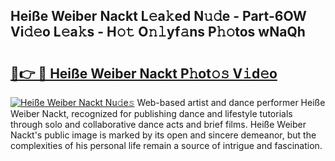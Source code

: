 ## Heiße Weiber Nackt L𝚎a𝚔ed N𝚞𝚍e - Part-6OW Vi𝚍𝚎o L𝚎a𝚔s - H𝚘𝚝 O𝚗𝚕yf𝚊ns P𝚑𝚘tos wNaQh

# <h2><a href="http://kf7997e.oniu.top/?m=Hei%c3%9fe+Weiber+Nackt">🔗👉 🔴 Heiße Weiber Nackt P𝚑ot𝚘𝚜 V𝚒d𝚎o</a></h2>

[![Heiße Weiber Nackt Nu𝚍e𝚜](https://i.imgur.com/0qMVB7G.gif)](http://kf7997e.oniu.top/?m=Hei%c3%9fe+Weiber+Nackt)
Web-based artist and dance performer Heiße Weiber Nackt, recognized for publishing dance and lifestyle tutorials through solo and collaborative dance acts and brief films. Heiße Weiber Nackt's public image is marked by its open and sincere demeanor, but the complexities of his personal life remain a source of intrigue and fascination.  
